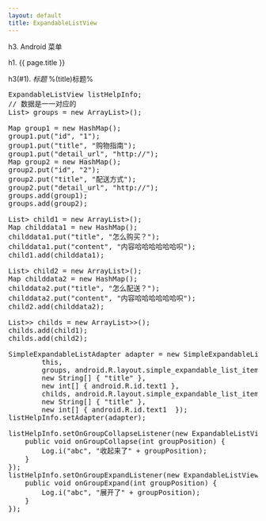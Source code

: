 ```yaml
---
layout: default
title: ExpandableListView
---
```


<div id="charpter">

h3. Android 菜单

</div>

h1. {{ page.title }}

h3(#1). *标题* %(title)标题%

<pre class="brush: java">
ExpandableListView listHelpInfo;
// 数据是一一对应的
List<Map<String, String>> groups = new ArrayList<Map<String, String>>();

Map<String, String> group1 = new HashMap<String, String>();
group1.put("id", "1");
group1.put("title", "购物指南");
group1.put("detail_url", "http://");
Map<String, String> group2 = new HashMap<String, String>();
group2.put("id", "2");
group2.put("title", "配送方式");
group2.put("detail_url", "http://");
groups.add(group1);
groups.add(group2);

List<Map<String, String>> child1 = new ArrayList<Map<String, String>>();
Map<String, String> childdata1 = new HashMap<String, String>();
childdata1.put("title", "怎么购买？");
childdata1.put("content", "内容哈哈哈哈哈哈呮");
child1.add(childdata1);

List<Map<String, String>> child2 = new ArrayList<Map<String, String>>();
Map<String, String> childdata2 = new HashMap<String, String>();
childdata2.put("title", "怎么配送？");
childdata2.put("content", "内容哈哈哈哈哈哈呮");
child2.add(childdata2);

List<List<Map<String, String>>> childs = new ArrayList<List<Map<String, String>>>();
childs.add(child1);
childs.add(child2);

SimpleExpandableListAdapter adapter = new SimpleExpandableListAdapter(
        this, 
        groups, android.R.layout.simple_expandable_list_item_1, 
        new String[] { "title" },
        new int[] { android.R.id.text1 }, 
        childs, android.R.layout.simple_expandable_list_item_1,
        new String[] { "title" }, 
        new int[] { android.R.id.text1  });
listHelpInfo.setAdapter(adapter);

listHelpInfo.setOnGroupCollapseListener(new ExpandableListView.OnGroupCollapseListener() {
    public void onGroupCollapse(int groupPosition) {
        Log.i("abc", "收起来了" + groupPosition);
    }
});
listHelpInfo.setOnGroupExpandListener(new ExpandableListView.OnGroupExpandListener() {
    public void onGroupExpand(int groupPosition) {
        Log.i("abc", "展开了" + groupPosition);
    }
});
</pre>